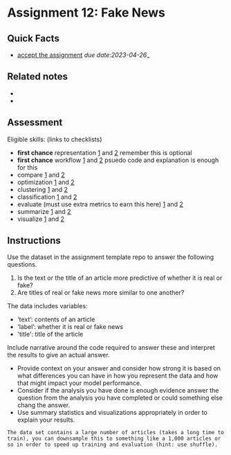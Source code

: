 
# Assignment 12: Fake News

## Quick Facts
- [accept the assignment](https://classroom.github.com/a/QRTv4_g_)
_due date:2023-04-26__
<!-- - First feedback: {{ early }}
__Final due date: {{ date }}__ -->


## Related notes

- [](../notes/2023-04-18)
- [](../notes/2023-04-20)

## Assessment

Eligible skills: (links to checklists)
- **first chance** representation [1](https://rhodyprog4ds.github.io/BrownFall22/syllabus/achievements.html#representation-level1) and [2](https://rhodyprog4ds.github.io/BrownFall22/syllabus/achievements.html#representation-level2) remember this is optional
- **first chance** workflow [1](https://rhodyprog4ds.github.io/BrownFall22/syllabus/achievements.html#workflow-level1) and [2](https://rhodyprog4ds.github.io/BrownFall22/syllabus/achievements.html#workflow-level2) psuedo code and explanation is enough for this
- compare [1](https://rhodyprog4ds.github.io/BrownFall22/syllabus/achievements.html#compare-level1) and [2](https://rhodyprog4ds.github.io/BrownFall22/syllabus/achievements.html#compare-level2)
- optimization [1](https://rhodyprog4ds.github.io/BrownFall22/syllabus/achievements.html#optimization-level1) and [2](https://rhodyprog4ds.github.io/BrownFall22/syllabus/achievements.html#optimization-level2)
- clustering [1](https://rhodyprog4ds.github.io/BrownFall22/syllabus/achievements.html#clustering-level1) and [2](https://rhodyprog4ds.github.io/BrownFall22/syllabus/achievements.html#clustering-level2)
- classification [1](https://rhodyprog4ds.github.io/BrownFall22/syllabus/achievements.html#classification-level1) and [2](https://rhodyprog4ds.github.io/BrownFall22/syllabus/achievements.html#classification-level2)
- evaluate (must use extra metrics to earn this here) [1](https://rhodyprog4ds.github.io/BrownFall22/syllabus/achievements.html#evaluate-level1) and [2](https://rhodyprog4ds.github.io/BrownFall22/syllabus/achievements.html#evaluate-level2)
- summarize [1](https://rhodyprog4ds.github.io/BrownFall22/syllabus/achievements.html#summarize-level1) and [2](https://rhodyprog4ds.github.io/BrownFall22/syllabus/achievements.html#summarize-level2)
- visualize [1](https://rhodyprog4ds.github.io/BrownFall22/syllabus/achievements.html#visualize-level1) and [2](https://rhodyprog4ds.github.io/BrownFall22/syllabus/achievements.html#visualize-level2)


## Instructions

Use the dataset in the assignment template repo to answer the following questions.

1. Is the text or the title of an article more predictive of whether it is real or fake?
1. Are titles of real or fake news more similar to one another?

The data includes variables:
- ‘text’: contents of an article
- ‘label’: whether it is real or fake news
- 'title': title of the article

Include narrative around the code required to answer these and interpret the results to give an actual answer. 
- Provide context on your answer and consider how strong it is based on what differences you can have in how you represent the data and how that might impact your model performance. 
- Consider if the analysis you have done is enough evidence answer the question from the analysis you have completed or could something else chang the answer. 
- Use summary statistics and visualizations appropriately in order to explain your results.

```{hint}
The data set contains a large number of articles (takes a long time to train), you can downsample this to something like a 1,000 articles or so in order to speed up training and evaluation (hint: use shuffle).

```
